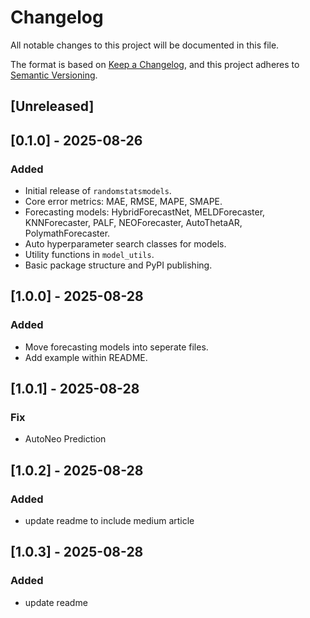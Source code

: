 # Changelog
All notable changes to this project will be documented in this file.

The format is based on [Keep a Changelog](https://keepachangelog.com/en/1.0.0/),
and this project adheres to [Semantic Versioning](https://semver.org/spec/v2.0.0.html).

## [Unreleased]

## [0.1.0] - 2025-08-26
### Added
- Initial release of `randomstatsmodels`.
- Core error metrics: MAE, RMSE, MAPE, SMAPE.
- Forecasting models: HybridForecastNet, MELDForecaster, KNNForecaster, PALF, NEOForecaster, AutoThetaAR, PolymathForecaster.
- Auto hyperparameter search classes for models.
- Utility functions in `model_utils`.
- Basic package structure and PyPI publishing.

## [1.0.0] - 2025-08-28
### Added
- Move forecasting models into seperate files.
- Add example within README.

## [1.0.1] - 2025-08-28
### Fix
- AutoNeo Prediction

## [1.0.2] - 2025-08-28
### Added
- update readme to include medium article

## [1.0.3] - 2025-08-28
### Added
- update readme
